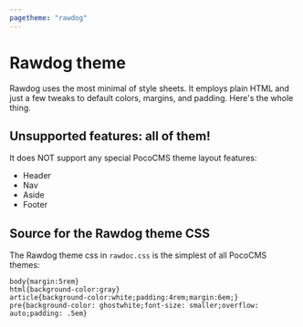 ```yaml
---
pagetheme: "rawdog"
---
```


# Rawdog theme

Rawdog uses the most minimal of style sheets.
It employs plain HTML and just a few tweaks to default
colors, margins, and padding. Here's the whole thing.

## Unsupported features: all of them!

It does NOT support any special PocoCMS theme layout features:

* Header
* Nav
* Aside
* Footer


## Source for the Rawdog theme CSS

The Rawdog theme css in `rawdoc.css` is the simplest of all PocoCMS themes:

    body{margin:5rem}
    html{background-color:gray}
    article{background-color:white;padding:4rem;margin:6em;}
    pre{background-color: ghostwhite;font-size: smaller;overflow: auto;padding: .5em}


